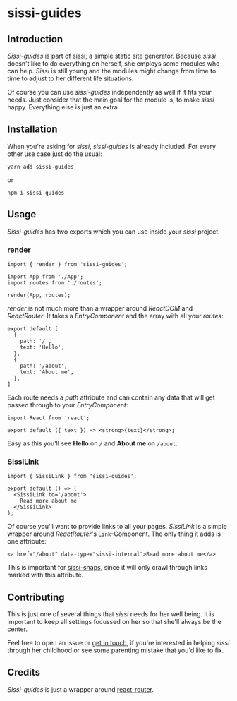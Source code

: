 # sissi-guides

## Introduction
_Sissi-guides_ is part of [sissi](https://github.com/AlexKott/sissi), a simple static site generator. Because _sissi_ doesn't like to do everything on herself, she employs some modules who can help. _Sissi_ is still young and the modules might change from time to time to adjust to her different life situations.

Of course you can use _sissi-guides_ independently as well if it fits your needs. Just consider that the main goal for the module is, to make _sissi_ happy. Everything else is just an extra.

## Installation
When you're asking for _sissi_, _sissi-guides_ is already included. For every other use case just do the usual:

`yarn add sissi-guides`

or

`npm i sissi-guides`

## Usage
_Sissi-guides_ has two exports which you can use inside your _sissi_ project.

### render

```
import { render } from 'sissi-guides';

import App from './App';
import routes from './routes';

render(App, routes);
```

_render_ is not much more than a wrapper around _ReactDOM_ and _ReactRouter_. It takes a _EntryComponent_ and the array with all your _routes_:

```
export default [
  {
    path: '/',
    text: 'Hello',
  },
  {
    path: '/about',
    text: 'About me',
  },
]
```

Each route needs a _path_ attribute and can contain any data that will get passed through to your _EntryComponent_:

```
import React from 'react';

export default ({ text }) => <strong>{text}</strong>;
```

Easy as this you'll see __Hello__ on `/` and __About me__ on `/about`.


### SissiLink
```
import { SissiLink } from 'sissi-guides';

export default () => (
  <SissiLink to='/about'>
    Read more about me
  </SissiLink>
);
```
Of course you'll want to provide links to all your pages. _SissiLink_ is a simple wrapper around _ReactRouter_'s `Link`-Component. The only thing it adds is one attribute:

```
<a href="/about" data-type="sissi-internal">Read more about me</a>
```

This is important for [sissi-snaps](https://github.com/AlexKott/sissi-snaps), since it will only crawl through links marked with this attribute.

## Contributing
This is just one of several things that _sissi_ needs for her well being. It is important to keep all settings focussed on her so that she'll always be the center.

Feel free to open an issue or [get in touch](https://alexkott.com), if you're interested in helping _sissi_ through her childhood or see some parenting mistake that you'd like to fix.


## Credits
_Sissi-guides_ is just a wrapper around [react-router](https://github.com/ReactTraining/react-router/).
